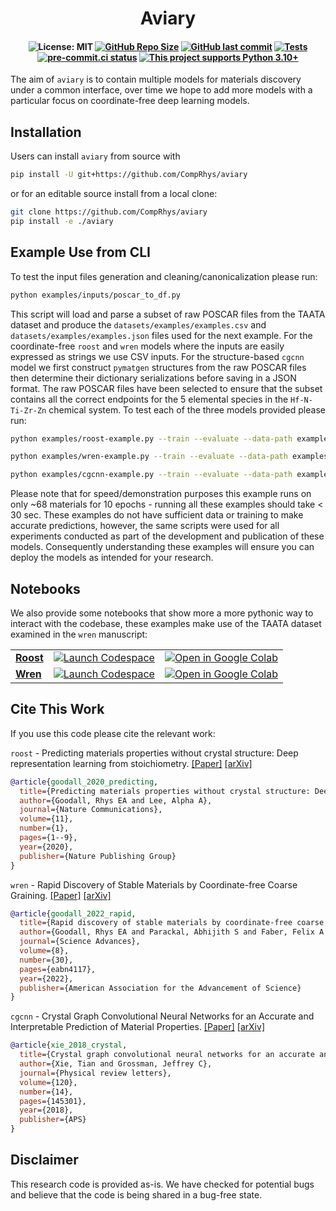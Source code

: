 <h1 align="center">Aviary</h1>

<h4 align="center">

![License: MIT](https://img.shields.io/badge/License-MIT-green.svg)
[![GitHub Repo Size](https://img.shields.io/github/repo-size/comprhys/aviary?label=Repo+Size)](https://github.com/comprhys/aviary/graphs/contributors)
[![GitHub last commit](https://img.shields.io/github/last-commit/comprhys/aviary?label=Last+Commit)](https://github.com/comprhys/aviary/commits)
[![Tests](https://github.com/CompRhys/aviary/actions/workflows/test.yml/badge.svg)](https://github.com/CompRhys/aviary/actions/workflows/test.yml)
[![pre-commit.ci status](https://results.pre-commit.ci/badge/github/CompRhys/aviary/main.svg)](https://results.pre-commit.ci/latest/github/CompRhys/aviary/main)
[![This project supports Python 3.10+](https://img.shields.io/badge/Python-3.10+-blue.svg?logo=python&logoColor=white)](https://python.org/downloads)

</h4>

The aim of `aviary` is to contain multiple models for materials discovery under a common interface, over time we hope to add more models with a particular focus on coordinate-free deep learning models.

## Installation

Users can install `aviary` from source with

```sh
pip install -U git+https://github.com/CompRhys/aviary
```

or for an editable source install from a local clone:

```sh
git clone https://github.com/CompRhys/aviary
pip install -e ./aviary
```

## Example Use from CLI

To test the input files generation and cleaning/canonicalization please run:

```sh
python examples/inputs/poscar_to_df.py
```

This script will load and parse a subset of raw POSCAR files from the TAATA dataset and produce the `datasets/examples/examples.csv` and `datasets/examples/examples.json` files used for the next example.
For the coordinate-free `roost` and `wren` models where the inputs are easily expressed as strings we use CSV inputs.
For the structure-based `cgcnn` model we first construct `pymatgen` structures from the raw POSCAR files then determine their dictionary serializations before saving in a JSON format.
The raw POSCAR files have been selected to ensure that the subset contains all the correct endpoints for the 5 elemental species in the `Hf-N-Ti-Zr-Zn` chemical system.
To test each of the three models provided please run:

```sh
python examples/roost-example.py --train --evaluate --data-path examples/inputs/examples.csv --targets E_f --tasks regression --losses L1 --robust --epoch 10
```

```sh
python examples/wren-example.py --train --evaluate --data-path examples/inputs/examples.csv --targets E_f --tasks regression --losses L1 --robust --epoch 10
```

```sh
python examples/cgcnn-example.py --train --evaluate --data-path examples/inputs/examples.json --targets E_f --tasks regression --losses L1 --robust --epoch 10
```

Please note that for speed/demonstration purposes this example runs on only ~68 materials for 10 epochs - running all these examples should take < 30 sec. These examples do not have sufficient data or training to make accurate predictions, however, the same scripts were used for all experiments conducted as part of the development and publication of these models.
Consequently understanding these examples will ensure you can deploy the models as intended for your research.

## Notebooks

We also provide some notebooks that show more a more pythonic way to interact with the codebase, these examples make use of the TAATA dataset examined in the `wren` manuscript:

|                                                                                          |                                      |                                                                                                                              |
| ---------------------------------------------------------------------------------------- | ------------------------------------ | ---------------------------------------------------------------------------------------------------------------------------- |
| **[Roost](https://github.com/CompRhys/aviary/blob/main/examples/notebooks/Roost.ipynb)** | [![Launch Codespace]][codespace url] | [![Open in Google Colab]](https://colab.research.google.com/github/CompRhys/aviary/blob/main/examples/notebooks/Roost.ipynb) |
| **[Wren](https://github.com/CompRhys/aviary/blob/main/examples/notebooks/Wren.ipynb)**   | [![Launch Codespace]][codespace url] | [![Open in Google Colab]](https://colab.research.google.com/github/CompRhys/aviary/blob/main/examples/notebooks/Wren.ipynb)  |

[Open in Google Colab]: https://colab.research.google.com/assets/colab-badge.svg
[Launch Codespace]: https://img.shields.io/badge/Launch-Codespace-darkblue?logo=github
[codespace url]: https://github.com/codespaces/new?hide_repo_select=true&ref=main&repo=411272553

## Cite This Work

If you use this code please cite the relevant work:

`roost` - Predicting materials properties without crystal structure: Deep representation learning from stoichiometry. [[Paper]](https://doi.org/10.1038/s41467-020-19964-7) [[arXiv]](https://arxiv.org/abs/1910.00617)

```bibtex
@article{goodall_2020_predicting,
  title={Predicting materials properties without crystal structure: Deep representation learning from stoichiometry},
  author={Goodall, Rhys EA and Lee, Alpha A},
  journal={Nature Communications},
  volume={11},
  number={1},
  pages={1--9},
  year={2020},
  publisher={Nature Publishing Group}
}
```

`wren` - Rapid Discovery of Stable Materials by Coordinate-free Coarse Graining. [[Paper]](https://www.science.org/doi/10.1126/sciadv.abn4117) [[arXiv]](https://arxiv.org/abs/2106.11132)

```bibtex
@article{goodall_2022_rapid,
  title={Rapid discovery of stable materials by coordinate-free coarse graining},
  author={Goodall, Rhys EA and Parackal, Abhijith S and Faber, Felix A and Armiento, Rickard and Lee, Alpha A},
  journal={Science Advances},
  volume={8},
  number={30},
  pages={eabn4117},
  year={2022},
  publisher={American Association for the Advancement of Science}
}
```

`cgcnn` - Crystal Graph Convolutional Neural Networks for an Accurate and Interpretable Prediction of Material Properties. [[Paper]](https://journals.aps.org/prl/abstract/10.1103/PhysRevLett.120.145301) [[arXiv]](https://arxiv.org/abs/1710.10324)

```bibtex
@article{xie_2018_crystal,
  title={Crystal graph convolutional neural networks for an accurate and interpretable prediction of material properties},
  author={Xie, Tian and Grossman, Jeffrey C},
  journal={Physical review letters},
  volume={120},
  number={14},
  pages={145301},
  year={2018},
  publisher={APS}
}
```

## Disclaimer

This research code is provided as-is. We have checked for potential bugs and believe that the code is being shared in a bug-free state.
